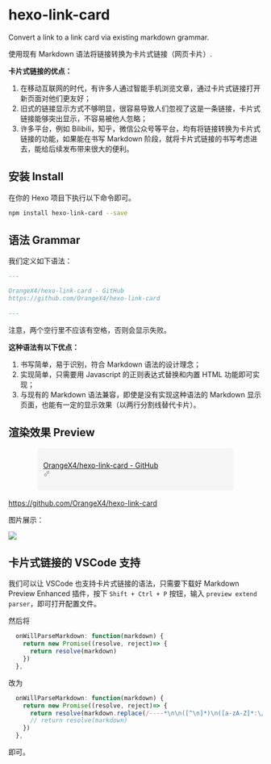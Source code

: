 # hexo-link-card

Convert a link to a link card via existing markdown grammar.

使用现有 Markdown 语法将链接转换为卡片式链接（网页卡片）.

**卡片式链接的优点：**

1. 在移动互联网的时代，有许多人通过智能手机浏览文章，通过卡片式链接打开新页面对他们更友好；
2. 旧式的链接显示方式不够明显，很容易导致人们忽视了这是一条链接，卡片式链接能够突出显示，不容易被他人忽略；
3. 许多平台，例如 Bilibili，知乎，微信公众号等平台，均有将链接转换为卡片式链接的功能，如果能在书写 Markdown 阶段，就将卡片式链接的书写考虑进去，能给后续发布带来很大的便利。

## 安装 Install

在你的 Hexo 项目下执行以下命令即可。

``` sh
npm install hexo-link-card --save
```

## 语法 Grammar

我们定义如下语法：

``` markdown
---

OrangeX4/hexo-link-card - GitHub
https://github.com/OrangeX4/hexo-link-card
 
---
```

注意，两个空行里不应该有空格，否则会显示失败。

**这种语法有以下优点：**

1. 书写简单，易于识别，符合 Markdown 语法的设计理念；
2. 实现简单，只需要用 Javascript 的正则表达式替换和内置 HTML 功能即可实现；
3. 与现有的 Markdown 语法兼容，即使是没有实现这种语法的 Markdown 显示页面，也能有一定的显示效果（以两行分割线替代卡片）。

## 渲染效果 Preview

<a target="_blank" href="https://github.com/OrangeX4/hexo-link-card" style="position: relative; display: -webkit-box; display: -webkit-flex; display: -ms-flexbox; display: flex; box-sizing: border-box; -webkit-flex-direction: row; -ms-flex-direction: row; flex-direction: row; -webkit-align-items: center; -webkit-box-align: center; -ms-flex-align: center; align-items: center; width: 390px; min-height: 84px; border-radius: 8px; max-width: 100%; overflow: hidden; margin: 16px auto; padding: 12px 12px 9px 12px; background-color: #F6F6F6;"><span class="LinkCard-contents"><span style="display: -webkit-box; -webkit-line-clamp: 2; -webkit-box-orient: vertical; overflow: hidden; text-overflow: ellipsis; max-height: 40px; line-height: 1.25; color: #121212;">OrangeX4/hexo-link-card - GitHub</span><span style="display: -webkit-box; font-size: 13px; height: 18px; line-height: 18px; color: #999; word-break: break-all; text-overflow: ellipsis; overflow: hidden; -webkit-line-clamp: 1; -webkit-box-orient: vertical;"><span style="display: inline-flex; align-items: center;"><svg class="Zi Zi--InsertLink" fill="currentColor" viewBox="0 0 24 24" width="14" height="14"><path d="M13.414 4.222a4.5 4.5 0 1 1 6.364 6.364l-3.005 3.005a.5.5 0 0 1-.707 0l-.707-.707a.5.5 0 0 1 0-.707l3.005-3.005a2.5 2.5 0 1 0-3.536-3.536l-3.005 3.005a.5.5 0 0 1-.707 0l-.707-.707a.5.5 0 0 1 0-.707l3.005-3.005zm-6.187 6.187a.5.5 0 0 1 .638-.058l.07.058.706.707a.5.5 0 0 1 .058.638l-.058.07-3.005 3.004a2.5 2.5 0 0 0 3.405 3.658l.13-.122 3.006-3.005a.5.5 0 0 1 .638-.058l.069.058.707.707a.5.5 0 0 1 .058.638l-.058.069-3.005 3.005a4.5 4.5 0 0 1-6.524-6.196l.16-.168 3.005-3.005zm8.132-3.182a.25.25 0 0 1 .353 0l1.061 1.06a.25.25 0 0 1 0 .354l-8.132 8.132a.25.25 0 0 1-.353 0l-1.061-1.06a.25.25 0 0 1 0-.354l8.132-8.132z"></path></svg></span><span>https://github.com/OrangeX4/hexo-link-card</span></span></span></a>

图片展示：

![](https://picgo-1258602555.cos.ap-nanjing.myqcloud.com/20220210201854.png)

## 卡片式链接的 VSCode 支持

我们可以让 VSCode 也支持卡片式链接的语法，只需要下载好 Markdown Preview Enhanced 插件，按下 `Shift + Ctrl + P` 按钮，输入 `preview extend parser`，即可打开配置文件。

然后将

``` js
  onWillParseMarkdown: function(markdown) {
    return new Promise((resolve, reject)=> {
      return resolve(markdown)
    })
  },
```

改为

``` js
  onWillParseMarkdown: function(markdown) {
    return new Promise((resolve, reject)=> {
      return resolve(markdown.replace(/----*\n\n([^\n]*)\n([a-zA-Z]*:\/\/[^\n]*)\n\n----*/g, `<a target="_blank" href="$2" style="position: relative; display: -webkit-box; display: -webkit-flex; display: -ms-flexbox; display: flex; box-sizing: border-box; -webkit-flex-direction: row; -ms-flex-direction: row; flex-direction: row; -webkit-align-items: center; -webkit-box-align: center; -ms-flex-align: center; align-items: center; width: 390px; min-height: 84px; border-radius: 8px; max-width: 100%; overflow: hidden; margin: 16px auto; padding: 12px 12px 9px 12px; background-color: #F6F6F6;"><span class="LinkCard-contents"><span style="display: -webkit-box; -webkit-line-clamp: 2; -webkit-box-orient: vertical; overflow: hidden; text-overflow: ellipsis; max-height: 40px; line-height: 1.25; color: #121212;">$1</span><span style="display: -webkit-box; font-size: 13px; height: 18px; line-height: 18px; color: #999; word-break: break-all; text-overflow: ellipsis; overflow: hidden; -webkit-line-clamp: 1; -webkit-box-orient: vertical;"><span style="display: inline-flex; align-items: center;"><svg class="Zi Zi--InsertLink" fill="currentColor" viewBox="0 0 24 24" width="14" height="14"><path d="M13.414 4.222a4.5 4.5 0 1 1 6.364 6.364l-3.005 3.005a.5.5 0 0 1-.707 0l-.707-.707a.5.5 0 0 1 0-.707l3.005-3.005a2.5 2.5 0 1 0-3.536-3.536l-3.005 3.005a.5.5 0 0 1-.707 0l-.707-.707a.5.5 0 0 1 0-.707l3.005-3.005zm-6.187 6.187a.5.5 0 0 1 .638-.058l.07.058.706.707a.5.5 0 0 1 .058.638l-.058.07-3.005 3.004a2.5 2.5 0 0 0 3.405 3.658l.13-.122 3.006-3.005a.5.5 0 0 1 .638-.058l.069.058.707.707a.5.5 0 0 1 .058.638l-.058.069-3.005 3.005a4.5 4.5 0 0 1-6.524-6.196l.16-.168 3.005-3.005zm8.132-3.182a.25.25 0 0 1 .353 0l1.061 1.06a.25.25 0 0 1 0 .354l-8.132 8.132a.25.25 0 0 1-.353 0l-1.061-1.06a.25.25 0 0 1 0-.354l8.132-8.132z"></path></svg></span><span>$2</span></span></span></a>`))
      // return resolve(markdown)
    })
  },
```

即可。